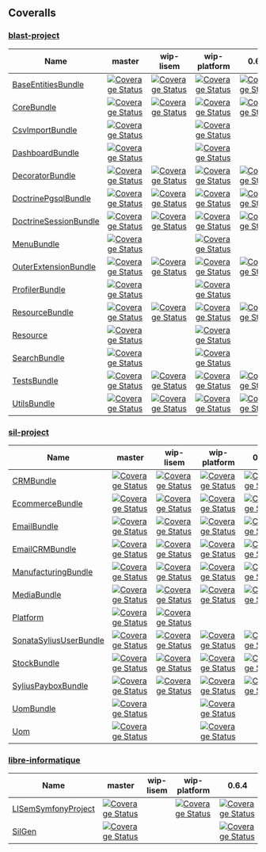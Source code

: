 ## Coveralls #

### [blast-project](https://github.com/blast-project/) #
 | Name | master | wip-lisem | wip-platform | 0.6.4 | 
 | -- | -- | -- | -- | -- | 
 | [BaseEntitiesBundle](https://github.com/blast-project/BaseEntitiesBundle) |  [![Coverage Status](https://coveralls.io/repos/github/blast-project/BaseEntitiesBundle/badge.svg?branch=master)](https://coveralls.io/github/blast-project/BaseEntitiesBundle?branch=master)  |  [![Coverage Status](https://coveralls.io/repos/github/blast-project/BaseEntitiesBundle/badge.svg?branch=wip-lisem)](https://coveralls.io/github/blast-project/BaseEntitiesBundle?branch=wip-lisem)  |  [![Coverage Status](https://coveralls.io/repos/github/blast-project/BaseEntitiesBundle/badge.svg?branch=wip-platform)](https://coveralls.io/github/blast-project/BaseEntitiesBundle?branch=wip-platform)  |  [![Coverage Status](https://coveralls.io/repos/github/blast-project/BaseEntitiesBundle/badge.svg?branch=0.6.4)](https://coveralls.io/github/blast-project/BaseEntitiesBundle?branch=0.6.4)  | 
 | [CoreBundle](https://github.com/blast-project/CoreBundle) |  [![Coverage Status](https://coveralls.io/repos/github/blast-project/CoreBundle/badge.svg?branch=master)](https://coveralls.io/github/blast-project/CoreBundle?branch=master)  |  [![Coverage Status](https://coveralls.io/repos/github/blast-project/CoreBundle/badge.svg?branch=wip-lisem)](https://coveralls.io/github/blast-project/CoreBundle?branch=wip-lisem)  |  [![Coverage Status](https://coveralls.io/repos/github/blast-project/CoreBundle/badge.svg?branch=wip-platform)](https://coveralls.io/github/blast-project/CoreBundle?branch=wip-platform)  |  [![Coverage Status](https://coveralls.io/repos/github/blast-project/CoreBundle/badge.svg?branch=0.6.4)](https://coveralls.io/github/blast-project/CoreBundle?branch=0.6.4)  | 
 | [CsvImportBundle](https://github.com/blast-project/CsvImportBundle) |  [![Coverage Status](https://coveralls.io/repos/github/blast-project/CsvImportBundle/badge.svg?branch=master)](https://coveralls.io/github/blast-project/CsvImportBundle?branch=master)  |  |  [![Coverage Status](https://coveralls.io/repos/github/blast-project/CsvImportBundle/badge.svg?branch=wip-platform)](https://coveralls.io/github/blast-project/CsvImportBundle?branch=wip-platform)  |  | 
 | [DashboardBundle](https://github.com/blast-project/DashboardBundle) |  [![Coverage Status](https://coveralls.io/repos/github/blast-project/DashboardBundle/badge.svg?branch=master)](https://coveralls.io/github/blast-project/DashboardBundle?branch=master)  |  |  [![Coverage Status](https://coveralls.io/repos/github/blast-project/DashboardBundle/badge.svg?branch=wip-platform)](https://coveralls.io/github/blast-project/DashboardBundle?branch=wip-platform)  |  | 
 | [DecoratorBundle](https://github.com/blast-project/DecoratorBundle) |  [![Coverage Status](https://coveralls.io/repos/github/blast-project/DecoratorBundle/badge.svg?branch=master)](https://coveralls.io/github/blast-project/DecoratorBundle?branch=master)  |  [![Coverage Status](https://coveralls.io/repos/github/blast-project/DecoratorBundle/badge.svg?branch=wip-lisem)](https://coveralls.io/github/blast-project/DecoratorBundle?branch=wip-lisem)  |  [![Coverage Status](https://coveralls.io/repos/github/blast-project/DecoratorBundle/badge.svg?branch=wip-platform)](https://coveralls.io/github/blast-project/DecoratorBundle?branch=wip-platform)  |  [![Coverage Status](https://coveralls.io/repos/github/blast-project/DecoratorBundle/badge.svg?branch=0.6.4)](https://coveralls.io/github/blast-project/DecoratorBundle?branch=0.6.4)  | 
 | [DoctrinePgsqlBundle](https://github.com/blast-project/DoctrinePgsqlBundle) |  [![Coverage Status](https://coveralls.io/repos/github/blast-project/DoctrinePgsqlBundle/badge.svg?branch=master)](https://coveralls.io/github/blast-project/DoctrinePgsqlBundle?branch=master)  |  [![Coverage Status](https://coveralls.io/repos/github/blast-project/DoctrinePgsqlBundle/badge.svg?branch=wip-lisem)](https://coveralls.io/github/blast-project/DoctrinePgsqlBundle?branch=wip-lisem)  |  [![Coverage Status](https://coveralls.io/repos/github/blast-project/DoctrinePgsqlBundle/badge.svg?branch=wip-platform)](https://coveralls.io/github/blast-project/DoctrinePgsqlBundle?branch=wip-platform)  |  [![Coverage Status](https://coveralls.io/repos/github/blast-project/DoctrinePgsqlBundle/badge.svg?branch=0.6.4)](https://coveralls.io/github/blast-project/DoctrinePgsqlBundle?branch=0.6.4)  | 
 | [DoctrineSessionBundle](https://github.com/blast-project/DoctrineSessionBundle) |  [![Coverage Status](https://coveralls.io/repos/github/blast-project/DoctrineSessionBundle/badge.svg?branch=master)](https://coveralls.io/github/blast-project/DoctrineSessionBundle?branch=master)  |  [![Coverage Status](https://coveralls.io/repos/github/blast-project/DoctrineSessionBundle/badge.svg?branch=wip-lisem)](https://coveralls.io/github/blast-project/DoctrineSessionBundle?branch=wip-lisem)  |  [![Coverage Status](https://coveralls.io/repos/github/blast-project/DoctrineSessionBundle/badge.svg?branch=wip-platform)](https://coveralls.io/github/blast-project/DoctrineSessionBundle?branch=wip-platform)  |  [![Coverage Status](https://coveralls.io/repos/github/blast-project/DoctrineSessionBundle/badge.svg?branch=0.6.4)](https://coveralls.io/github/blast-project/DoctrineSessionBundle?branch=0.6.4)  | 
 | [MenuBundle](https://github.com/blast-project/MenuBundle) |  [![Coverage Status](https://coveralls.io/repos/github/blast-project/MenuBundle/badge.svg?branch=master)](https://coveralls.io/github/blast-project/MenuBundle?branch=master)  |  |  [![Coverage Status](https://coveralls.io/repos/github/blast-project/MenuBundle/badge.svg?branch=wip-platform)](https://coveralls.io/github/blast-project/MenuBundle?branch=wip-platform)  |  | 
 | [OuterExtensionBundle](https://github.com/blast-project/OuterExtensionBundle) |  [![Coverage Status](https://coveralls.io/repos/github/blast-project/OuterExtensionBundle/badge.svg?branch=master)](https://coveralls.io/github/blast-project/OuterExtensionBundle?branch=master)  |  [![Coverage Status](https://coveralls.io/repos/github/blast-project/OuterExtensionBundle/badge.svg?branch=wip-lisem)](https://coveralls.io/github/blast-project/OuterExtensionBundle?branch=wip-lisem)  |  [![Coverage Status](https://coveralls.io/repos/github/blast-project/OuterExtensionBundle/badge.svg?branch=wip-platform)](https://coveralls.io/github/blast-project/OuterExtensionBundle?branch=wip-platform)  |  [![Coverage Status](https://coveralls.io/repos/github/blast-project/OuterExtensionBundle/badge.svg?branch=0.6.4)](https://coveralls.io/github/blast-project/OuterExtensionBundle?branch=0.6.4)  | 
 | [ProfilerBundle](https://github.com/blast-project/ProfilerBundle) |  [![Coverage Status](https://coveralls.io/repos/github/blast-project/ProfilerBundle/badge.svg?branch=master)](https://coveralls.io/github/blast-project/ProfilerBundle?branch=master)  |  |  [![Coverage Status](https://coveralls.io/repos/github/blast-project/ProfilerBundle/badge.svg?branch=wip-platform)](https://coveralls.io/github/blast-project/ProfilerBundle?branch=wip-platform)  |  | 
 | [ResourceBundle](https://github.com/blast-project/ResourceBundle) |  [![Coverage Status](https://coveralls.io/repos/github/blast-project/ResourceBundle/badge.svg?branch=master)](https://coveralls.io/github/blast-project/ResourceBundle?branch=master)  |  [![Coverage Status](https://coveralls.io/repos/github/blast-project/ResourceBundle/badge.svg?branch=wip-lisem)](https://coveralls.io/github/blast-project/ResourceBundle?branch=wip-lisem)  |  [![Coverage Status](https://coveralls.io/repos/github/blast-project/ResourceBundle/badge.svg?branch=wip-platform)](https://coveralls.io/github/blast-project/ResourceBundle?branch=wip-platform)  |  [![Coverage Status](https://coveralls.io/repos/github/blast-project/ResourceBundle/badge.svg?branch=0.6.4)](https://coveralls.io/github/blast-project/ResourceBundle?branch=0.6.4)  | 
 | [Resource](https://github.com/blast-project/Resource) |  [![Coverage Status](https://coveralls.io/repos/github/blast-project/Resource/badge.svg?branch=master)](https://coveralls.io/github/blast-project/Resource?branch=master)  |  |  [![Coverage Status](https://coveralls.io/repos/github/blast-project/Resource/badge.svg?branch=wip-platform)](https://coveralls.io/github/blast-project/Resource?branch=wip-platform)  |  | 
 | [SearchBundle](https://github.com/blast-project/SearchBundle) |  [![Coverage Status](https://coveralls.io/repos/github/blast-project/SearchBundle/badge.svg?branch=master)](https://coveralls.io/github/blast-project/SearchBundle?branch=master)  |  |  [![Coverage Status](https://coveralls.io/repos/github/blast-project/SearchBundle/badge.svg?branch=wip-platform)](https://coveralls.io/github/blast-project/SearchBundle?branch=wip-platform)  |  | 
 | [TestsBundle](https://github.com/blast-project/TestsBundle) |  [![Coverage Status](https://coveralls.io/repos/github/blast-project/TestsBundle/badge.svg?branch=master)](https://coveralls.io/github/blast-project/TestsBundle?branch=master)  |  [![Coverage Status](https://coveralls.io/repos/github/blast-project/TestsBundle/badge.svg?branch=wip-lisem)](https://coveralls.io/github/blast-project/TestsBundle?branch=wip-lisem)  |  [![Coverage Status](https://coveralls.io/repos/github/blast-project/TestsBundle/badge.svg?branch=wip-platform)](https://coveralls.io/github/blast-project/TestsBundle?branch=wip-platform)  |  [![Coverage Status](https://coveralls.io/repos/github/blast-project/TestsBundle/badge.svg?branch=0.6.4)](https://coveralls.io/github/blast-project/TestsBundle?branch=0.6.4)  | 
 | [UtilsBundle](https://github.com/blast-project/UtilsBundle) |  [![Coverage Status](https://coveralls.io/repos/github/blast-project/UtilsBundle/badge.svg?branch=master)](https://coveralls.io/github/blast-project/UtilsBundle?branch=master)  |  [![Coverage Status](https://coveralls.io/repos/github/blast-project/UtilsBundle/badge.svg?branch=wip-lisem)](https://coveralls.io/github/blast-project/UtilsBundle?branch=wip-lisem)  |  [![Coverage Status](https://coveralls.io/repos/github/blast-project/UtilsBundle/badge.svg?branch=wip-platform)](https://coveralls.io/github/blast-project/UtilsBundle?branch=wip-platform)  |  [![Coverage Status](https://coveralls.io/repos/github/blast-project/UtilsBundle/badge.svg?branch=0.6.4)](https://coveralls.io/github/blast-project/UtilsBundle?branch=0.6.4)  | 

### [sil-project](https://github.com/sil-project/) #
 | Name | master | wip-lisem | wip-platform | 0.6.4 | 
 | -- | -- | -- | -- | -- | 
 | [CRMBundle](https://github.com/sil-project/CRMBundle) |  [![Coverage Status](https://coveralls.io/repos/github/sil-project/CRMBundle/badge.svg?branch=master)](https://coveralls.io/github/sil-project/CRMBundle?branch=master)  |  [![Coverage Status](https://coveralls.io/repos/github/sil-project/CRMBundle/badge.svg?branch=wip-lisem)](https://coveralls.io/github/sil-project/CRMBundle?branch=wip-lisem)  |  [![Coverage Status](https://coveralls.io/repos/github/sil-project/CRMBundle/badge.svg?branch=wip-platform)](https://coveralls.io/github/sil-project/CRMBundle?branch=wip-platform)  |  [![Coverage Status](https://coveralls.io/repos/github/sil-project/CRMBundle/badge.svg?branch=0.6.4)](https://coveralls.io/github/sil-project/CRMBundle?branch=0.6.4)  | 
 | [EcommerceBundle](https://github.com/sil-project/EcommerceBundle) |  [![Coverage Status](https://coveralls.io/repos/github/sil-project/EcommerceBundle/badge.svg?branch=master)](https://coveralls.io/github/sil-project/EcommerceBundle?branch=master)  |  [![Coverage Status](https://coveralls.io/repos/github/sil-project/EcommerceBundle/badge.svg?branch=wip-lisem)](https://coveralls.io/github/sil-project/EcommerceBundle?branch=wip-lisem)  |  [![Coverage Status](https://coveralls.io/repos/github/sil-project/EcommerceBundle/badge.svg?branch=wip-platform)](https://coveralls.io/github/sil-project/EcommerceBundle?branch=wip-platform)  |  [![Coverage Status](https://coveralls.io/repos/github/sil-project/EcommerceBundle/badge.svg?branch=0.6.4)](https://coveralls.io/github/sil-project/EcommerceBundle?branch=0.6.4)  | 
 | [EmailBundle](https://github.com/sil-project/EmailBundle) |  [![Coverage Status](https://coveralls.io/repos/github/sil-project/EmailBundle/badge.svg?branch=master)](https://coveralls.io/github/sil-project/EmailBundle?branch=master)  |  [![Coverage Status](https://coveralls.io/repos/github/sil-project/EmailBundle/badge.svg?branch=wip-lisem)](https://coveralls.io/github/sil-project/EmailBundle?branch=wip-lisem)  |  [![Coverage Status](https://coveralls.io/repos/github/sil-project/EmailBundle/badge.svg?branch=wip-platform)](https://coveralls.io/github/sil-project/EmailBundle?branch=wip-platform)  |  [![Coverage Status](https://coveralls.io/repos/github/sil-project/EmailBundle/badge.svg?branch=0.6.4)](https://coveralls.io/github/sil-project/EmailBundle?branch=0.6.4)  | 
 | [EmailCRMBundle](https://github.com/sil-project/EmailCRMBundle) |  [![Coverage Status](https://coveralls.io/repos/github/sil-project/EmailCRMBundle/badge.svg?branch=master)](https://coveralls.io/github/sil-project/EmailCRMBundle?branch=master)  |  [![Coverage Status](https://coveralls.io/repos/github/sil-project/EmailCRMBundle/badge.svg?branch=wip-lisem)](https://coveralls.io/github/sil-project/EmailCRMBundle?branch=wip-lisem)  |  [![Coverage Status](https://coveralls.io/repos/github/sil-project/EmailCRMBundle/badge.svg?branch=wip-platform)](https://coveralls.io/github/sil-project/EmailCRMBundle?branch=wip-platform)  |  [![Coverage Status](https://coveralls.io/repos/github/sil-project/EmailCRMBundle/badge.svg?branch=0.6.4)](https://coveralls.io/github/sil-project/EmailCRMBundle?branch=0.6.4)  | 
 | [ManufacturingBundle](https://github.com/sil-project/ManufacturingBundle) |  [![Coverage Status](https://coveralls.io/repos/github/sil-project/ManufacturingBundle/badge.svg?branch=master)](https://coveralls.io/github/sil-project/ManufacturingBundle?branch=master)  |  [![Coverage Status](https://coveralls.io/repos/github/sil-project/ManufacturingBundle/badge.svg?branch=wip-lisem)](https://coveralls.io/github/sil-project/ManufacturingBundle?branch=wip-lisem)  |  [![Coverage Status](https://coveralls.io/repos/github/sil-project/ManufacturingBundle/badge.svg?branch=wip-platform)](https://coveralls.io/github/sil-project/ManufacturingBundle?branch=wip-platform)  |  [![Coverage Status](https://coveralls.io/repos/github/sil-project/ManufacturingBundle/badge.svg?branch=0.6.4)](https://coveralls.io/github/sil-project/ManufacturingBundle?branch=0.6.4)  | 
 | [MediaBundle](https://github.com/sil-project/MediaBundle) |  [![Coverage Status](https://coveralls.io/repos/github/sil-project/MediaBundle/badge.svg?branch=master)](https://coveralls.io/github/sil-project/MediaBundle?branch=master)  |  [![Coverage Status](https://coveralls.io/repos/github/sil-project/MediaBundle/badge.svg?branch=wip-lisem)](https://coveralls.io/github/sil-project/MediaBundle?branch=wip-lisem)  |  [![Coverage Status](https://coveralls.io/repos/github/sil-project/MediaBundle/badge.svg?branch=wip-platform)](https://coveralls.io/github/sil-project/MediaBundle?branch=wip-platform)  |  [![Coverage Status](https://coveralls.io/repos/github/sil-project/MediaBundle/badge.svg?branch=0.6.4)](https://coveralls.io/github/sil-project/MediaBundle?branch=0.6.4)  | 
 | [Platform](https://github.com/sil-project/Platform) |  [![Coverage Status](https://coveralls.io/repos/github/sil-project/Platform/badge.svg?branch=master)](https://coveralls.io/github/sil-project/Platform?branch=master)  |  [![Coverage Status](https://coveralls.io/repos/github/sil-project/Platform/badge.svg?branch=wip-lisem)](https://coveralls.io/github/sil-project/Platform?branch=wip-lisem)  |  |  | 
 | [SonataSyliusUserBundle](https://github.com/sil-project/SonataSyliusUserBundle) |  [![Coverage Status](https://coveralls.io/repos/github/sil-project/SonataSyliusUserBundle/badge.svg?branch=master)](https://coveralls.io/github/sil-project/SonataSyliusUserBundle?branch=master)  |  [![Coverage Status](https://coveralls.io/repos/github/sil-project/SonataSyliusUserBundle/badge.svg?branch=wip-lisem)](https://coveralls.io/github/sil-project/SonataSyliusUserBundle?branch=wip-lisem)  |  [![Coverage Status](https://coveralls.io/repos/github/sil-project/SonataSyliusUserBundle/badge.svg?branch=wip-platform)](https://coveralls.io/github/sil-project/SonataSyliusUserBundle?branch=wip-platform)  |  [![Coverage Status](https://coveralls.io/repos/github/sil-project/SonataSyliusUserBundle/badge.svg?branch=0.6.4)](https://coveralls.io/github/sil-project/SonataSyliusUserBundle?branch=0.6.4)  | 
 | [StockBundle](https://github.com/sil-project/StockBundle) |  [![Coverage Status](https://coveralls.io/repos/github/sil-project/StockBundle/badge.svg?branch=master)](https://coveralls.io/github/sil-project/StockBundle?branch=master)  |  [![Coverage Status](https://coveralls.io/repos/github/sil-project/StockBundle/badge.svg?branch=wip-lisem)](https://coveralls.io/github/sil-project/StockBundle?branch=wip-lisem)  |  [![Coverage Status](https://coveralls.io/repos/github/sil-project/StockBundle/badge.svg?branch=wip-platform)](https://coveralls.io/github/sil-project/StockBundle?branch=wip-platform)  |  [![Coverage Status](https://coveralls.io/repos/github/sil-project/StockBundle/badge.svg?branch=0.6.4)](https://coveralls.io/github/sil-project/StockBundle?branch=0.6.4)  | 
 | [SyliusPayboxBundle](https://github.com/sil-project/SyliusPayboxBundle) |  [![Coverage Status](https://coveralls.io/repos/github/sil-project/SyliusPayboxBundle/badge.svg?branch=master)](https://coveralls.io/github/sil-project/SyliusPayboxBundle?branch=master)  |  [![Coverage Status](https://coveralls.io/repos/github/sil-project/SyliusPayboxBundle/badge.svg?branch=wip-lisem)](https://coveralls.io/github/sil-project/SyliusPayboxBundle?branch=wip-lisem)  |  [![Coverage Status](https://coveralls.io/repos/github/sil-project/SyliusPayboxBundle/badge.svg?branch=wip-platform)](https://coveralls.io/github/sil-project/SyliusPayboxBundle?branch=wip-platform)  |  [![Coverage Status](https://coveralls.io/repos/github/sil-project/SyliusPayboxBundle/badge.svg?branch=0.6.4)](https://coveralls.io/github/sil-project/SyliusPayboxBundle?branch=0.6.4)  | 
 | [UomBundle](https://github.com/sil-project/UomBundle) |  [![Coverage Status](https://coveralls.io/repos/github/sil-project/UomBundle/badge.svg?branch=master)](https://coveralls.io/github/sil-project/UomBundle?branch=master)  |  |  [![Coverage Status](https://coveralls.io/repos/github/sil-project/UomBundle/badge.svg?branch=wip-platform)](https://coveralls.io/github/sil-project/UomBundle?branch=wip-platform)  |  | 
 | [Uom](https://github.com/sil-project/Uom) |  [![Coverage Status](https://coveralls.io/repos/github/sil-project/Uom/badge.svg?branch=master)](https://coveralls.io/github/sil-project/Uom?branch=master)  |  |  [![Coverage Status](https://coveralls.io/repos/github/sil-project/Uom/badge.svg?branch=wip-platform)](https://coveralls.io/github/sil-project/Uom?branch=wip-platform)  |  | 

### [libre-informatique](https://github.com/libre-informatique/) #
 | Name | master | wip-lisem | wip-platform | 0.6.4 | 
 | -- | -- | -- | -- | -- | 
 | [LISemSymfonyProject](https://github.com/libre-informatique/LISemSymfonyProject) |  [![Coverage Status](https://coveralls.io/repos/github/libre-informatique/LISemSymfonyProject/badge.svg?branch=master)](https://coveralls.io/github/libre-informatique/LISemSymfonyProject?branch=master)  |  |  [![Coverage Status](https://coveralls.io/repos/github/libre-informatique/LISemSymfonyProject/badge.svg?branch=wip-platform)](https://coveralls.io/github/libre-informatique/LISemSymfonyProject?branch=wip-platform)  |  [![Coverage Status](https://coveralls.io/repos/github/libre-informatique/LISemSymfonyProject/badge.svg?branch=0.6.4)](https://coveralls.io/github/libre-informatique/LISemSymfonyProject?branch=0.6.4)  | 
 | [SilGen](https://github.com/libre-informatique/SilGen) |  [![Coverage Status](https://coveralls.io/repos/github/libre-informatique/SilGen/badge.svg?branch=master)](https://coveralls.io/github/libre-informatique/SilGen?branch=master)  |  |  |  [![Coverage Status](https://coveralls.io/repos/github/libre-informatique/SilGen/badge.svg?branch=0.6.4)](https://coveralls.io/github/libre-informatique/SilGen?branch=0.6.4)  | 
